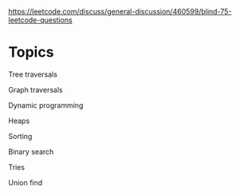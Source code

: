 https://leetcode.com/discuss/general-discussion/460599/blind-75-leetcode-questions
# Topics
Tree traversals

Graph traversals

Dynamic programming

Heaps

Sorting

Binary search

Tries

Union find
